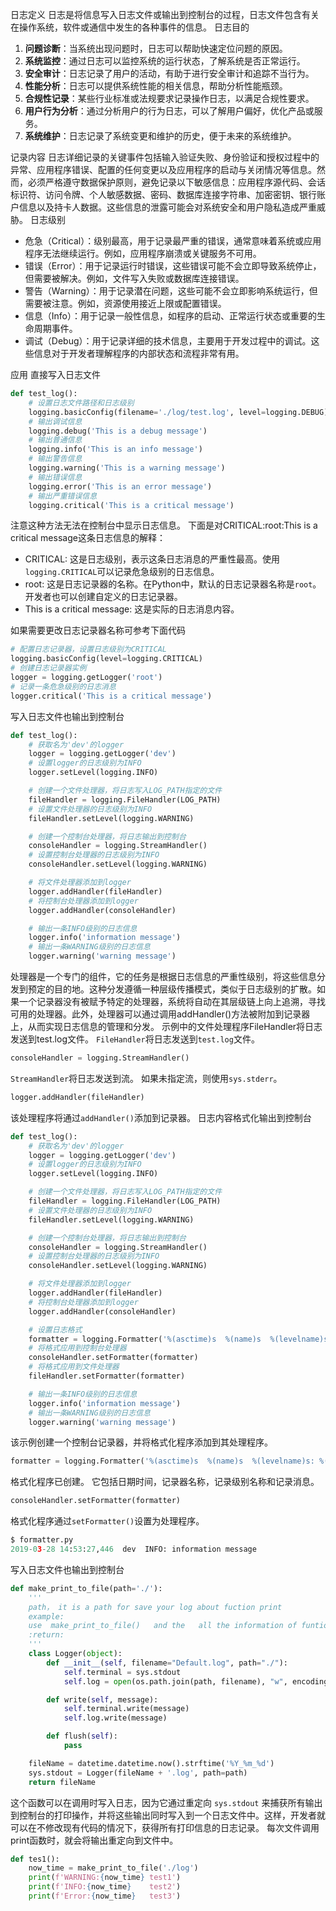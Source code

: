 日志定义
日志是将信息写入日志文件或输出到控制台的过程，日志文件包含有关在操作系统，软件或通信中发生的各种事件的信息。
日志目的

1. **问题诊断**：当系统出现问题时，日志可以帮助快速定位问题的原因。
2. **系统监控**：通过日志可以监控系统的运行状态，了解系统是否正常运行。
3. **安全审计**：日志记录了用户的活动，有助于进行安全审计和追踪不当行为。
4. **性能分析**：日志可以提供系统性能的相关信息，帮助分析性能瓶颈。
5. **合规性记录**：某些行业标准或法规要求记录操作日志，以满足合规性要求。
6. **用户行为分析**：通过分析用户的行为日志，可以了解用户偏好，优化产品或服务。
7. **系统维护**：日志记录了系统变更和维护的历史，便于未来的系统维护。

记录内容
日志详细记录的关键事件包括输入验证失败、身份验证和授权过程中的异常、应用程序错误、配置的任何变更以及应用程序的启动与关闭情况等信息。然而，必须严格遵守数据保护原则，避免记录以下敏感信息：应用程序源代码、会话标识符、访问令牌、个人敏感数据、密码、数据库连接字符串、加密密钥、银行账户信息以及持卡人数据。这些信息的泄露可能会对系统安全和用户隐私造成严重威胁。
日志级别

- 危急（Critical）：级别最高，用于记录最严重的错误，通常意味着系统或应用程序无法继续运行。例如，应用程序崩溃或关键服务不可用。
- 错误（Error）：用于记录运行时错误，这些错误可能不会立即导致系统停止，但需要被解决。例如，文件写入失败或数据库连接错误。
- 警告（Warning）：用于记录潜在问题，这些可能不会立即影响系统运行，但需要被注意。例如，资源使用接近上限或配置错误。
- 信息（Info）：用于记录一般性信息，如程序的启动、正常运行状态或重要的生命周期事件。
- 调试（Debug）：用于记录详细的技术信息，主要用于开发过程中的调试。这些信息对于开发者理解程序的内部状态和流程非常有用。

应用
直接写入日志文件
```python
def test_log():
    # 设置日志文件路径和日志级别
    logging.basicConfig(filename='./log/test.log', level=logging.DEBUG)
    # 输出调试信息
    logging.debug('This is a debug message')
    # 输出普通信息
    logging.info('This is an info message')
    # 输出警告信息
    logging.warning('This is a warning message')
    # 输出错误信息
    logging.error('This is an error message')
    # 输出严重错误信息
    logging.critical('This is a critical message')
```
注意这种方法无法在控制台中显示日志信息。
下面是对CRITICAL:root:This is a critical message这条日志信息的解释：

- CRITICAL: 这是日志级别，表示这条日志消息的严重性最高。使用`logging.CRITICAL`可以记录危急级别的日志信息。
- root: 这是日志记录器的名称。在Python中，默认的日志记录器名称是`root`。开发者也可以创建自定义的日志记录器。
- This is a critical message: 这是实际的日志消息内容。

如果需要更改日志记录器名称可参考下面代码
```python
# 配置日志记录器，设置日志级别为CRITICAL
logging.basicConfig(level=logging.CRITICAL)
# 创建日志记录器实例
logger = logging.getLogger('root')
# 记录一条危急级别的日志消息
logger.critical('This is a critical message')
```
写入日志文件也输出到控制台
```python
def test_log():
    # 获取名为'dev'的logger
    logger = logging.getLogger('dev')
    # 设置logger的日志级别为INFO
    logger.setLevel(logging.INFO)

    # 创建一个文件处理器，将日志写入LOG_PATH指定的文件
    fileHandler = logging.FileHandler(LOG_PATH)
    # 设置文件处理器的日志级别为INFO
    fileHandler.setLevel(logging.WARNING)

    # 创建一个控制台处理器，将日志输出到控制台
    consoleHandler = logging.StreamHandler()
    # 设置控制台处理器的日志级别为INFO
    consoleHandler.setLevel(logging.WARNING)

    # 将文件处理器添加到logger
    logger.addHandler(fileHandler)
    # 将控制台处理器添加到logger
    logger.addHandler(consoleHandler)

    # 输出一条INFO级别的日志信息
    logger.info('information message')
    # 输出一条WARNING级别的日志信息
    logger.warning('warning message')
```
处理器是一个专门的组件，它的任务是根据日志信息的严重性级别，将这些信息分发到预定的目的地。这种分发遵循一种层级传播模式，类似于日志级别的扩散。如果一个记录器没有被赋予特定的处理器，系统将自动在其层级链上向上追溯，寻找可用的处理器。此外，处理器可以通过调用addHandler()方法被附加到记录器上，从而实现日志信息的管理和分发。
示例中的文件处理程序FileHandler将日志发送到test.log文件。
`FileHandler`将日志发送到`test.log`文件。
```python
consoleHandler = logging.StreamHandler()
```
`StreamHandler`将日志发送到流。 如果未指定流，则使用`sys.stderr`。
```python
logger.addHandler(fileHandler)
```
该处理程序将通过`addHandler()`添加到记录器。
日志内容格式化输出到控制台
```python
def test_log():
    # 获取名为'dev'的logger
    logger = logging.getLogger('dev')
    # 设置logger的日志级别为INFO
    logger.setLevel(logging.INFO)

    # 创建一个文件处理器，将日志写入LOG_PATH指定的文件
    fileHandler = logging.FileHandler(LOG_PATH)
    # 设置文件处理器的日志级别为INFO
    fileHandler.setLevel(logging.WARNING)

    # 创建一个控制台处理器，将日志输出到控制台
    consoleHandler = logging.StreamHandler()
    # 设置控制台处理器的日志级别为INFO
    consoleHandler.setLevel(logging.WARNING)

    # 将文件处理器添加到logger
    logger.addHandler(fileHandler)
    # 将控制台处理器添加到logger
    logger.addHandler(consoleHandler)

    # 设置日志格式
    formatter = logging.Formatter('%(asctime)s  %(name)s  %(levelname)s: %(message)s')
    # 将格式应用到控制台处理器
    consoleHandler.setFormatter(formatter)
    # 将格式应用到文件处理器
    fileHandler.setFormatter(formatter)

    # 输出一条INFO级别的日志信息
    logger.info('information message')
    # 输出一条WARNING级别的日志信息
    logger.warning('warning message')
```
该示例创建一个控制台记录器，并将格式化程序添加到其处理程序。
```python
formatter = logging.Formatter('%(asctime)s  %(name)s  %(levelname)s: %(message)s')
```
格式化程序已创建。 它包括日期时间，记录器名称，记录级别名称和记录消息。
```python
consoleHandler.setFormatter(formatter)
```
格式化程序通过`setFormatter()`设置为处理程序。
```python
$ formatter.py
2019-03-28 14:53:27,446  dev  INFO: information message
```
写入日志文件也输出到控制台
```python
def make_print_to_file(path='./'):
    '''
    path， it is a path for save your log about fuction print
    example:
    use  make_print_to_file()   and the   all the information of funtion print , will be write in to a log file
    :return:
    '''
    class Logger(object):
        def __init__(self, filename="Default.log", path="./"):
            self.terminal = sys.stdout
            self.log = open(os.path.join(path, filename), "w", encoding='utf8', )

        def write(self, message):
            self.terminal.write(message)
            self.log.write(message)

        def flush(self):
            pass

    fileName = datetime.datetime.now().strftime('%Y_%m_%d')
    sys.stdout = Logger(fileName + '.log', path=path)
    return fileName
```
这个函数可以在调用时写入日志，因为它通过重定向 `sys.stdout` 来捕获所有输出到控制台的打印操作，并将这些输出同时写入到一个日志文件中。这样，开发者就可以在不修改现有代码的情况下，获得所有打印信息的日志记录。
每次文件调用print函数时，就会将输出重定向到文件中。
```python
def tes1():
    now_time = make_print_to_file('./log')
    print(f'WARNING:{now_time} test1')
    print(f'INFO:{now_time}    test2')
    print(f'Error:{now_time}   test3')
```


